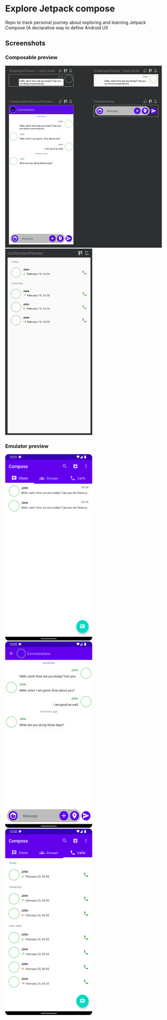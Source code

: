 # Explore Jetpack compose

Repo to track personal journey about exploring and learning Jetpack Compose (A declarative way to
define Android UI)

## Screenshots

### Composable preview

![screenshot](screenshots/preview.png)
<img alt="screenshot" height="600" src="screenshots/preview_calls.png" width="280"/>

### Emulator preview

<img alt="screenshot" height="600" src="screenshots/emulator_chats.png" width="280"/>
<img alt="screenshot" height="600" src="screenshots/emulator_chat.png" width="280"/>
<img alt="screenshot" height="600" src="screenshots/emulator_calls.png" width="280"/>
